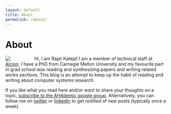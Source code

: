 ```yaml
---
layout: default
title: About
permalink: /about/
---
```




<!---
<table border="0" cellspacing="0" cellpadding="0">
<tr>
<td style="border:0px;padding:0">
<figure style="width:5%">
</td>
<td style="border:0px;padding:0">
</td>
</tr>
</table>
-->
<h1>
About</h1>

<p>
<figure style="float:left;width:10%;padding:0px,0px,0px,0px;border:0px;margin-left:0px;margin-top:0px;margin-bottom:0px;">
  <img src="{{site.url}}/images/rkateja.png"/>
</figure>
Hi, I am Rajat Kateja! I am a member of technical staff at <a href="https://alcion.ai">Alcion</a>. 
I have a PhD from Carnegie Mellon University and my favourite part in grad school was reading and 
synthesizing papers and writing related works sections. This blog is an attempt to 
keep up the habit of reading and writing about computer systems research.
</p>

If you like what you read here and/or want to share your thoughts on a topic,
<a href="https://groups.google.com/g/afterhoursacademic-subscribers">subscribe to the AHAdemic google group</a>. 
Alternatively, you can follow me on <a href="http://twitter.com/rajatkateja">twitter</a> or <a href="http://linkedin.com/in/rajatkateja">linkedIn</a>
to get notified of new posts (typically once a week).


<!--
This is the base Jekyll theme. You can find out more info about customizing your Jekyll theme, as well as basic Jekyll usage documentation at [jekyllrb.com](https://jekyllrb.com/)

You can find the source code for Minima at GitHub:
[jekyll][jekyll-organization] /
[minima](https://github.com/jekyll/minima)

You can find the source code for Jekyll at GitHub:
[jekyll][jekyll-organization] /
[jekyll](https://github.com/jekyll/jekyll)


[jekyll-organization]: https://github.com/jekyll
-->

